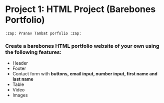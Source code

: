 # Project 1: HTML Project (Barebones Portfolio)
    :zap: Pranav Tambat porfolio :zap:

### Create a barebones HTML portfolio website of your own using the following features: 

* Header
* Footer
* Contact form with **buttons, email input, number input, first name and last name**
* Table 
* Video
* Images

